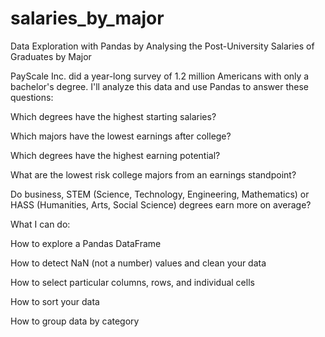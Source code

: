 # salaries_by_major
Data Exploration with Pandas by Analysing the Post-University Salaries of Graduates by Major
 
PayScale Inc. did a year-long survey of 1.2 million Americans with only a bachelor's degree. I'll analyze this data and use Pandas to answer these questions:


Which degrees have the highest starting salaries? 

Which majors have the lowest earnings after college?

Which degrees have the highest earning potential?

What are the lowest risk college majors from an earnings standpoint?

Do business, STEM (Science, Technology, Engineering, Mathematics) or HASS (Humanities, Arts, Social Science) degrees earn more on average?


What I can do:

How to explore a Pandas DataFrame

How to detect NaN (not a number) values and clean your data

How to select particular columns, rows, and individual cells

How to sort your data

How to group data by category
